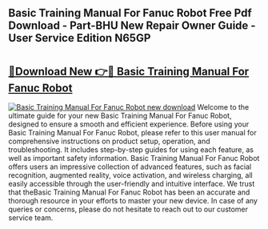 ## Basic Training Manual For Fanuc Robot Free Pdf Download - Part-BHU New Repair Owner Guide - User Service Edition N65GP

# <h2><a href="http://bc7380.oget.top/?id=Basic+Training+Manual+For+Fanuc+Robot">🔗Download New 👉🔴 Basic Training Manual For Fanuc Robot</a></h2>

[![Basic Training Manual For Fanuc Robot new download](https://i.imgur.com/5g1atiW.png)](http://bc7380.oget.top/?id=Basic+Training+Manual+For+Fanuc+Robot)
Welcome to the ultimate guide for your new Basic Training Manual For Fanuc Robot, designed to ensure a smooth and efficient experience. Before using your Basic Training Manual For Fanuc Robot, please refer to this user manual for comprehensive instructions on product setup, operation, and troubleshooting. It includes step-by-step guides for using each feature, as well as important safety information. Basic Training Manual For Fanuc Robot offers users an impressive collection of advanced features, such as facial recognition, augmented reality, voice activation, and wireless charging, all easily accessible through the user-friendly and intuitive interface. We trust that theBasic Training Manual For Fanuc Robot has been an accurate and thorough resource in your efforts to master your new device. In case of any queries or concerns, please do not hesitate to reach out to our customer service team.
